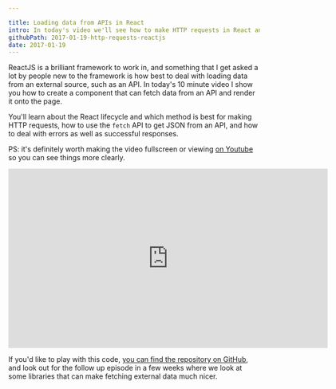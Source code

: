 ```yaml
---

title: Loading data from APIs in React
intro: In today's video we'll see how to make HTTP requests in React and show data to the users. We'll see how to show a loading spinner, deal with success and error cases, and use the fetch API to make requests.
githubPath: 2017-01-19-http-requests-reactjs
date: 2017-01-19
---
```


ReactJS is a brilliant framework to work in, and something that I get asked a lot by people new to the framework is how best to deal with loading data from an external source, such as an API. In today's 10 minute video I show you how to create a component that can fetch data from an API and render it onto the page.

You'll learn about the React lifecycle and which method is best for making HTTP requests, how to use the `fetch` API to get JSON from an API, and how to deal with errors as well as successful responses.

PS: it's definitely worth making the video fullscreen or viewing [on Youtube](https://www.youtube.com/watch?v=MjavMX8fUAE) so you can see things more clearly.

<iframe width="640" height="360" src="https://www.youtube.com/embed/MjavMX8fUAE" frameborder="0" allowfullscreen></iframe>
<br />

If you'd like to play with this code, [you can find the repository on GitHub](https://github.com/javascript-playground/remote-data-react-screencasts), and look out for the follow up episode in a few weeks where we look at some libraries that can make fetching external data much nicer.

